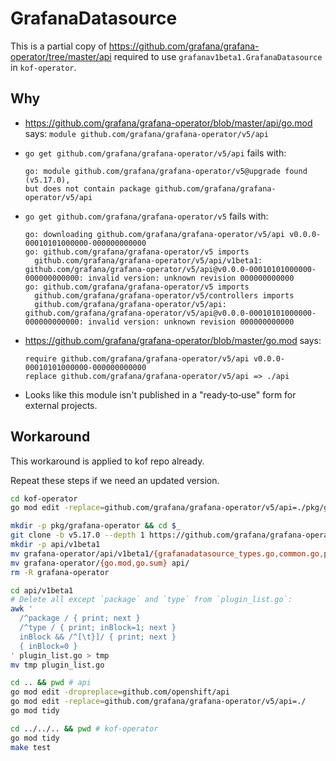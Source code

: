 # GrafanaDatasource

This is a partial copy of https://github.com/grafana/grafana-operator/tree/master/api
required to use `grafanav1beta1.GrafanaDatasource` in `kof-operator`.

## Why

* https://github.com/grafana/grafana-operator/blob/master/api/go.mod says:
  `module github.com/grafana/grafana-operator/v5/api`

* `go get github.com/grafana/grafana-operator/v5/api` fails with:
  ```
  go: module github.com/grafana/grafana-operator/v5@upgrade found (v5.17.0),
  but does not contain package github.com/grafana/grafana-operator/v5/api
  ```

* `go get github.com/grafana/grafana-operator/v5` fails with:
  ```
  go: downloading github.com/grafana/grafana-operator/v5/api v0.0.0-00010101000000-000000000000
  go: github.com/grafana/grafana-operator/v5 imports
    github.com/grafana/grafana-operator/v5/api/v1beta1: github.com/grafana/grafana-operator/v5/api@v0.0.0-00010101000000-000000000000: invalid version: unknown revision 000000000000
  go: github.com/grafana/grafana-operator/v5 imports
    github.com/grafana/grafana-operator/v5/controllers imports
    github.com/grafana/grafana-operator/v5/api: github.com/grafana/grafana-operator/v5/api@v0.0.0-00010101000000-000000000000: invalid version: unknown revision 000000000000
  ```

* https://github.com/grafana/grafana-operator/blob/master/go.mod says:
  ```
  require github.com/grafana/grafana-operator/v5/api v0.0.0-00010101000000-000000000000
  replace github.com/grafana/grafana-operator/v5/api => ./api
  ```

* Looks like this module isn't published in a "ready‐to‐use" form for external projects.

## Workaround

This workaround is applied to kof repo already.

Repeat these steps if we need an updated version.

```bash
cd kof-operator
go mod edit -replace=github.com/grafana/grafana-operator/v5/api=./pkg/grafana-operator/api

mkdir -p pkg/grafana-operator && cd $_
git clone -b v5.17.0 --depth 1 https://github.com/grafana/grafana-operator.git
mkdir -p api/v1beta1
mv grafana-operator/api/v1beta1/{grafanadatasource_types.go,common.go,plugin_list.go,groupversion_info.go} api/v1beta1/
mv grafana-operator/{go.mod,go.sum} api/
rm -R grafana-operator

cd api/v1beta1
# Delete all except `package` and `type` from `plugin_list.go`:
awk '
  /^package / { print; next }
  /^type / { print; inBlock=1; next }
  inBlock && /^[\t}]/ { print; next }
  { inBlock=0 }
' plugin_list.go > tmp
mv tmp plugin_list.go

cd .. && pwd # api
go mod edit -dropreplace=github.com/openshift/api
go mod edit -replace=github.com/grafana/grafana-operator/v5/api=./
go mod tidy

cd ../../.. && pwd # kof-operator
go mod tidy
make test
```
